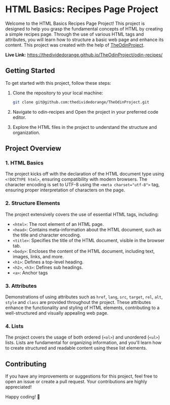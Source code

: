 # HTML Basics: Recipes Page Project

Welcome to the HTML Basics Recipes Page Project! This project is designed to help you grasp the fundamental concepts of HTML by creating a simple recipes page. Through the use of various HTML tags and attributes, you will learn how to structure a basic web page and enhance its content. This project was created with the help of <a href="https://www.theodinproject.com">TheOdinProject</a>.

<b>Live Link:</b> <a href="https://thedividedorange.github.io/TheOdinProject/odin-recipes/">https://thedividedorange.github.io/TheOdinProject/odin-recipes/</a>

## Getting Started

To get started with this project, follow these steps:

1. Clone the repository to your local machine:

    ```bash
    git clone git@github.com:thedividedorange/TheOdinProject.git
    ```

2. Navigate to odin-recipes and Open the project in your preferred code editor.

3. Explore the HTML files in the project to understand the structure and organization.

## Project Overview

### 1. HTML Basics

The project kicks off with the declaration of the HTML document type using `<!DOCTYPE html>`, ensuring compatibility with modern browsers. The character encoding is set to UTF-8 using the `<meta charset="utf-8">` tag, ensuring proper interpretation of characters on the page.

### 2. Structure Elements

The project extensively covers the use of essential HTML tags, including:

- `<html>`: The root element of an HTML page.
- `<head>`: Contains meta-information about the HTML document, such as the title and character encoding.
- `<title>`: Specifies the title of the HTML document, visible in the browser tab.
- `<body>`: Encloses the content of the HTML document, including text, images, links, and more.
- `<h1>`: Defines a top-level heading.
- `<h2>`, `<h3>`: Defines sub headings.
- `<a>`: Anchor tags

### 3. Attributes

Demonstrations of using attributes such as `href`, `lang`, `src`, `target`, `rel`, `alt`, `style` and `class` are provided throughout the project. These attributes enhance the functionality and styling of HTML elements, contributing to a well-structured and visually appealing web page.

### 4. Lists

The project covers the usage of both ordered (`<ol>`) and unordered (`<ul>`) lists. Lists are fundamental for organizing information, and you'll learn how to create structured and readable content using these list elements.

## Contributing

If you have any improvements or suggestions for this project, feel free to open an issue or create a pull request. Your contributions are highly appreciated!

Happy coding! 🚀